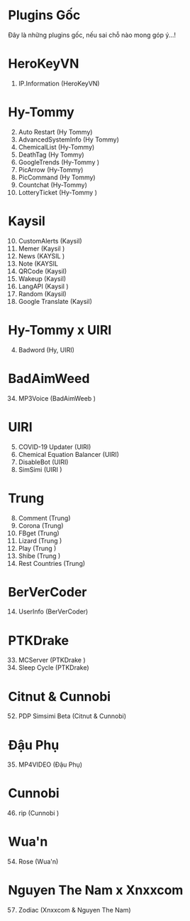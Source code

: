 # Plugins Gốc
Đây là những plugins gốc, nếu sai chỗ nào mong góp ý...!

# HeroKeyVN
1. IP.Information (HeroKeyVN)

# Hy-Tommy
2. Auto Restart (Hy Tommy)
3. AdvancedSystemInfo (Hy Tommy)
7. ChemicalList (Hy-Tommy)
11. DeathTag (Hy Tommy)
12. GoogleTrends (Hy-Tommy)
40. PicArrow (Hy-Tommy)
41. PicCommand (Hy Tommy)
50. Countchat (Hy-Tommy)
32. LotteryTicket (Hy-Tommy)

# Kaysil
10. CustomAlerts (Kaysil)
37. Memer (Kaysil)
38. News (KAYSIL)
39. Note (KAYSIL
45. QRCode (Kaysil)
56. Wakeup (Kaysil)
28. LangAPI (Kaysil)
51. Random (Kaysil)
15. Google Translate (Kaysil)

# Hy-Tommy x UIRI
4. Badword (Hy, UIRI)

# BadAimWeed
34. MP3Voice (BadAimWeeb)

# UIRI
5. COVID-19 Updater (UIRI)
6. Chemical Equation Balancer (UIRI)
12. DisableBot (UIRI)
49. SimSimi (UIRI)

# Trung
8. Comment (Trung)
9. Corona (Trung) 
13. FBget (Trung)
30. Lizard (Trung)
43. Play (Trung)
48. Shibe (Trung)
53. Rest Countries (Trung)

# BerVerCoder
14. UserInfo (BerVerCoder)

# PTKDrake
33. MCServer (PTKDrake)
55. Sleep Cycle (PTKDrake)

# Citnut & Cunnobi
52. PDP Simsimi Beta (Citnut & Cunnobi)

# Đậu Phụ
35. MP4VIDEO (Đậu Phụ)

# Cunnobi
46. rip (Cunnobi)

# Wua'n
54. Rose (Wua'n)

# Nguyen The Nam x Xnxxcom
57. Zodiac (Xnxxcom & Nguyen The Nam)